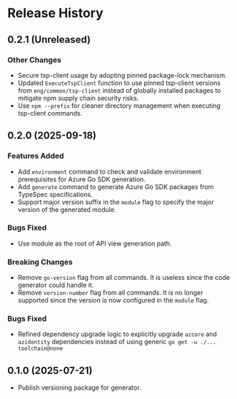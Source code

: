 # Release History

## 0.2.1 (Unreleased)

### Other Changes

- Secure tsp-client usage by adopting pinned package-lock mechanism.
- Updated `ExecuteTspClient` function to use pinned tsp-client versions from `eng/common/tsp-client` instead of globally installed packages to mitigate npm supply chain security risks.
- Use `npm --prefix` for cleaner directory management when executing tsp-client commands.

## 0.2.0 (2025-09-18)

### Features Added

- Add `environment` command to check and validate environment prerequisites for Azure Go SDK generation.
- Add `generate` command to generate Azure Go SDK packages from TypeSpec specifications.
- Support major version suffix in the `module` flag to specify the major version of the generated module.

### Bugs Fixed

- Use module as the root of API view generation path.

### Breaking Changes

- Remove `go-version` flag from all commands. It is useless since the code generator could handle it.
- Remove `version-number` flag from all commands. It is no longer supported since the version is now configured in the `module` flag.

### Bugs Fixed

- Refined dependency upgrade logic to explicitly upgrade `azcore` and `azidentity` dependencies instead of using generic `go get -u ./... toolchain@none`

## 0.1.0 (2025-07-21)
- Publish versioning package for generator.
